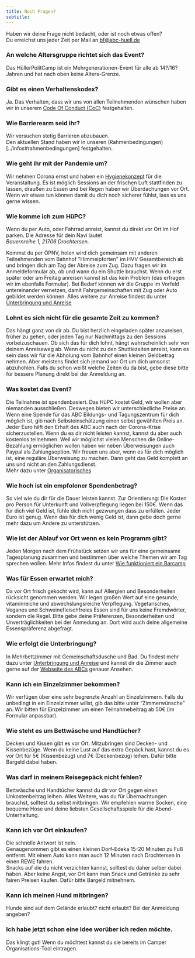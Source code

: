 ```yaml
---
title: Noch Fragen?
subtitle:
---
```

Haben wir deine Frage nicht bedacht, oder ist noch etwas offen?\
Du erreichst uns jeder Zeit per Mail an bf@abc-huell.de

### An welche Altersgruppe richtet sich das Event?

Das HüllerPolitCamp ist ein Mehrgenerationen-Event für alle ab 14?/16? Jahren und hat nach oben keine Alters-Grenze.

### Gibt es einen Verhaltenskodex?
Ja. Das Verhalten, dass wir uns von allen Teilnehmenden wünschen haben wir in unserem [Code Of Conduct (CoC)](../code-of-conduct) festgehalten.

### Wie Barrierearm seid ihr?
Wir versuchen stetig Barrieren abzubauen.\
Den aktuellen Stand haben wir in unseren (Rahmenbedingungen)[../infos#rahmenbedingungen] festgehalten.

### Wie geht ihr mit der Pandemie um?
Wir nehmen Corona ernst und haben ein [Hygienekonzept](../infos#rahmenbedingungen) für die Veranstaltung.
Es ist möglich Sessions an der frischen Luft stattfinden zu lassen, draußen zu Essen und bei Regen haben wir Überdachungen vor Ort.\
Wenn wir etwas tun können damit du dich noch sicherer fühlst, lass es uns gerne wissen.

### Wie komme ich zum HüPC?

Wenn du per Auto, oder Fahrrad anreist, kannst du direkt vor Ort im Hof parken. Die Adresse für dein Navi lautet\
*Bauernreihe 1, 21706 Drochtersen.*

Kommst du per ÖPNV, holen wird dich gemeinsam mit anderen Teilnehmenden vom Bahnhof "Himmelpforten" im HVV Gesamtbereich ab und bringen dich am Tag der Abreise zum Zug.
Dazu fragen wir im Anmeldeformular ab, ob und wann du ein Shuttle brauchst. Wenn du erst später oder am Freitag anreisen kannst ist das kein Problem (das erfragen wir im ebenfalls Formular).
Bei Bedarf können wir die Gruppe im Vorfeld untereinander vernetzen, damit Fahrgemeinschaften mit Zug oder Auto gebildet werden können.
Alles weitere zur Anreise findest du unter [Unterbringung und Anreise](../vor-ort)

### Lohnt es sich nicht für die gesamte Zeit zu kommen?

Das hängt ganz von dir ab. Du bist herzlich eingeladen später anzureisen, früher zu gehen, oder jeden Tag nur Nachmittags zu den Sessions vorbeizuschauen. Ob sich das für dich lohnt, hängt wahrscheinlich sehr von deinem Anreiseweg ab.
Wenn du nicht zu den Shuttlezeiten anreist, kann es sein dass wir für die Abholung vom Bahnhof einen kleinen Geldbetrag nehmen. Aber meistens findet sich jemand vor Ort um dich umsonst abzuhohlen.
Falls du schon weißt welche Zeiten du da bist, gebe diese bitte für bessere Planung direkt bei der Anmeldung an.

### Was kostet das Event?

Die Teilnahme ist spendenbasiert. Das HüPC kostet Geld, wir wollen aber niemanden ausschließen. Deswegen bieten wir unterschiedliche Preise an. Wenn eine Spende für das ABC Bildungs- und Tagungszentrum für dich möglich ist, gib nach Selbsteinschätzung einen selbst gewählten Preis an. Jeder Euro hilft den Erhalt des ABC auch nach der Corona-Krise sicherzustellen. Wenn du es dir nicht leisten kannst, kannst du aber auch kostenlos teilnehmen. Weil wir möglichst vielen Menschen die Online-Bezahlung ermöglichen wollen haben wir neben Überweisungen auch Paypal als Zahlungsoption. Wir freuen uns aber, wenn es für dich möglich ist, eine reguläre Überweisung zu machen. Dann geht das Geld komplett an uns und nicht an den Zahlungsdienst.\
Mehr dazu unter [Organisatorisches](../infos)

### Wie hoch ist ein empfolener Spendenbetrag?

So viel wie du dir für die Dauer leisten kannst.
Zur Orientierung: Die Kosten pro Person für Unterkunft und Vollverpflegung liegen bei 150€.
Wenn das für dich viel Geld ist, fühle dich nicht gezwungen dass zu erfüllen. Jeder Euro ist genug.
Wenn das für dich wenig Geld ist, dann gebe doch gerne mehr dazu um Andere zu unterstützen.

### Wie ist der Ablauf vor Ort wenn es kein Programm gibt?

Jeden Morgen nach dem Frühstück setzen wir uns für eine gemeinsame Tagesplanung zusammen und bestimmen über welche Themen wir am Tag sprechen wollen.
Mehr Infos findest du unter [Wie funktioniert ein Barcamp](../infos#wie-funktioniert-ein-barcamp)

### Was für Essen erwartet mich?

Da vor Ort frisch gekocht wird, kann auf Allergien und Besonderheiten rücksicht genommen werden. Wir legen großen Wert auf eine gesunde, vitaminreiche und abwechslungsreiche Verpflegung. Vegetarisches, Veganes und Schweinefleischfreies Essen sind für uns keine Fremdwörter, sondern die Regel.
Bitte gebe deine Präferenzen, Besonderheiten und Unverträglichkeiten bei der Anmedung an. Dort wird auch deine allgemeine Essenspräferenz abgefragt.

### Wie erfolgt die Unterbringung?

In Mehrbettzimmer mit Gemeinschaftsdusche und Bad.
Du findest mehr dazu unter [Unterbringung und Anreise](../vor-ort) und kannst dir die Zimmer auch gerne auf der [Webseite des ABCs](https://www.abc-huell.de/tagungshaus/#zimmer) genauer Ansehen.

### Kann ich ein Einzelzimmer bekommen?

Wir verfügen über eine sehr begrenzte Anzahl an Einzelzimmern. Falls du unbedingt in ein Einzelzimmer willst, gib das bitte unter “Zimmerwünsche” an. Wir bitten für Einzelzimmer um einen Teilnahmebeitrag ab 50€ (im Formular anpassbar).

### Wie steht es um Bettwäsche und Handtücher?

Decken und Kissen gibt es vor Ort. Mitzubringen sind Decken- und Kissenbezüge. Wenn du keine Lust auf das extra Gepäck hast, kannst du es vor Ort für 5€ (Kissenbezug) und 7€ (Deckenbezug) leihen.
Dafür bitte Bargeld dabei haben.

### Was darf in meinem Reisegepäck nicht fehlen?

Bettwäsche und Handtücher kannst du dir vor Ort gegen einen Unkostenbeitrag leihen. Alles Weitere, was du für Übernachtungen brauchst, solltest du selbst mitbringen. Wir empfehlen warme Socken, eine bequeme Hose und deine liebsten Gesellschaftsspiele für die Abend-Unterhaltung.

### Kann ich vor Ort einkaufen?

Die schnelle Antwort ist nein.\
Genaugenommen gibt es einen kleinen Dorf-Edeka 15-20 Minuten zu Fuß entfernt. Mit einem Auto kann man auch 12 Minuten nach Drochtersen in einen REWE fahren.\
Snacks auf die du nicht verzichten kannst, solltest du daher selber dabei haben. Aber keine Angst, vor Ort kann man Snack und Getränke zu sehr fairen Preisen kaufen.
Dafür bitte Bargeld mitnehnem.


### Kann ich meinen Hund mitbringen?

Hunde sind auf dem Gelände erlaubt? nicht erlaubt? Bei der Anmeldung angeben?

### Ich habe jetzt schon eine Idee worüber ich reden möchte.

Das klingt gut! Wenn du möchtest kannst du sie bereits im Camper Organisations-Tool eintragen.